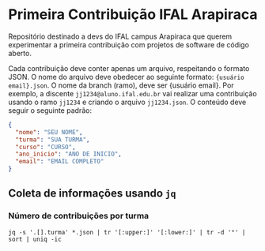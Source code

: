 # Primeira Contribuição IFAL Arapiraca

Repositório destinado a devs do IFAL campus Arapiraca que querem experimentar a primeira contribuição com projetos de software de código aberto.

Cada contribuição deve conter apenas um arquivo, respeitando o formato JSON. O nome do arquivo deve obedecer ao seguinte formato: `{usuário email}.json`. O nome da branch (ramo), deve ser {usuário email}. Por exemplo, a discente `jj1234@aluno.ifal.edu.br` vai realizar uma contribuição usando o ramo `jj1234` e criando o arquivo `jj1234.json`. O conteúdo deve seguir o seguinte padrão:

```json
{
  "nome": "SEU NOME",
  "turma": "SUA TURMA",
  "curso": "CURSO",
  "ano_inicio": "ANO DE INICIO",
  "email": "EMAIL COMPLETO"
}
```

## Coleta de informações usando `jq`

### Número de contribuições por turma

```
jq -s '.[].turma' *.json | tr '[:upper:]' '[:lower:]' | tr -d '°' | sort | uniq -ic
```
